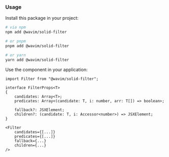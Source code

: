### Usage

Install this package in your project:

```bash
# via npm
npm add @wavim/solid-filter

# or pnpm
pnpm add @wavim/solid-filter

# or yarn
yarn add @wavim/solid-filter
```

Use the component in your application:

```tsx
import Filter from "@wavim/solid-filter";

interface FilterProps<T>
{
	candidates: Array<T>;
	predicates: Array<(candidate: T, i: number, arr: T[]) => boolean>;

	fallback?: JSXElement;
	children?: (candidate: T, i: Accessor<number>) => JSXElement;
}

<Filter
	candidates={[...]}
	predicates={[...]}
	fallback={...}
	children={...}
/>
```
